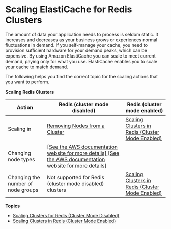 # Scaling ElastiCache for Redis Clusters<a name="Scaling"></a>

The amount of data your application needs to process is seldom static\. It increases and decreases as your business grows or experiences normal fluctuations in demand\. If you self\-manage your cache, you need to provision sufficient hardware for your demand peaks, which can be expensive\. By using Amazon ElastiCache you can scale to meet current demand, paying only for what you use\. ElastiCache enables you to scale your cache to match demand\.

The following helps you find the correct topic for the scaling actions that you want to perform\.


**Scaling Redis Clusters**  

| Action | Redis \(cluster mode disabled\) | Redis \(cluster mode enabled\) | 
| --- | --- | --- | 
|  Scaling in  |  [Removing Nodes from a Cluster](Clusters.DeleteNode.md)  |  [Scaling Clusters in Redis \(Cluster Mode Enabled\)](scaling-redis-cluster-mode-enabled.md)  | 
|  Changing node types  |  [\[See the AWS documentation website for more details\]](http://docs.aws.amazon.com/AmazonElastiCache/latest/red-ug/Scaling.html) [\[See the AWS documentation website for more details\]](http://docs.aws.amazon.com/AmazonElastiCache/latest/red-ug/Scaling.html)  |   | 
|  Changing the number of node groups  |  Not supported for Redis \(cluster mode disabled\) clusters  |  [Scaling Clusters in Redis \(Cluster Mode Enabled\)](scaling-redis-cluster-mode-enabled.md)  | 

**Topics**
+ [Scaling Clusters for Redis \(Cluster Mode Disabled\)](scaling-redis-classic.md)
+ [Scaling Clusters in Redis \(Cluster Mode Enabled\)](scaling-redis-cluster-mode-enabled.md)